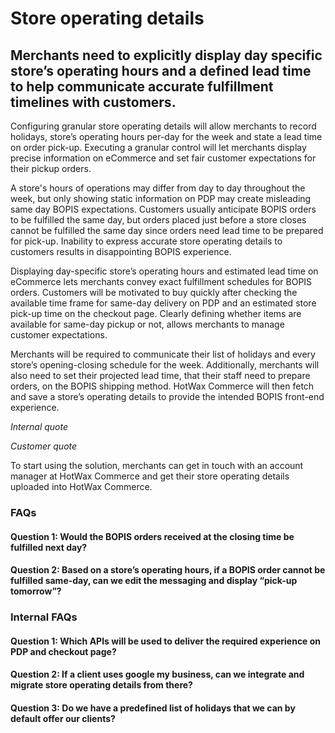 # Store operating details 

## Merchants need to explicitly display day specific store’s operating hours and a defined lead time to help communicate accurate fulfillment timelines with customers.

Configuring granular store operating details will allow merchants to record holidays, store’s operating hours per-day for the week and state a lead time on order pick-up. Executing a granular control will let merchants display precise information on eCommerce and set fair customer expectations for their pickup orders.

A store's hours of operations may differ from day to day throughout the week, but only showing static information on PDP may create misleading same day BOPIS expectations. Customers usually anticipate BOPIS orders to be fulfilled the same day, but orders placed just before a store closes cannot be fulfilled the same day since orders need lead time to be prepared for pick-up. Inability to express accurate store operating details to customers results in disappointing BOPIS experience.

Displaying day-specific store’s operating hours and estimated lead time on eCommerce lets merchants convey exact fulfillment schedules for BOPIS orders. Customers will be motivated to buy quickly after checking the available time frame for same-day delivery on PDP and an estimated store pick-up time on the checkout page. Clearly defining whether items are available for same-day pickup or not, allows merchants to manage customer expectations.

Merchants will be required to communicate their list of holidays and every store’s opening-closing schedule for the week. Additionally, merchants will also need to set their projected lead time, that their staff need to prepare orders, on the BOPIS shipping method. HotWax Commerce will then fetch and save a store’s operating details to provide the intended BOPIS front-end experience.

*Internal quote*

*Customer quote*

To start using the solution, merchants can get in touch with an account manager at HotWax Commerce and get their store operating details uploaded into HotWax Commerce.

### FAQs

#### Question 1: Would the BOPIS orders received at the closing time be fulfilled next day?

#### Question 2: Based on a store’s operating hours, if a BOPIS order cannot be fulfilled same-day, can we edit the messaging and display “pick-up tomorrow”?

### Internal FAQs

#### Question 1:  Which APIs will be used to deliver the required experience on PDP and checkout page?

#### Question 2: If a client uses google my business, can we integrate and migrate store operating details from there?

#### Question 3: Do we have a predefined list of holidays that we can by default offer our clients?
